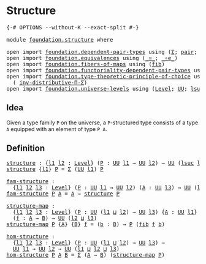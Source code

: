 # Structure

<pre class="Agda"><a id="22" class="Symbol">{-#</a> <a id="26" class="Keyword">OPTIONS</a> <a id="34" class="Pragma">--without-K</a> <a id="46" class="Pragma">--exact-split</a> <a id="60" class="Symbol">#-}</a>

<a id="65" class="Keyword">module</a> <a id="72" href="foundation.structure.html" class="Module">foundation.structure</a> <a id="93" class="Keyword">where</a>

<a id="100" class="Keyword">open</a> <a id="105" class="Keyword">import</a> <a id="112" href="foundation.dependent-pair-types.html" class="Module">foundation.dependent-pair-types</a> <a id="144" class="Keyword">using</a> <a id="150" class="Symbol">(</a><a id="151" href="foundation-core.dependent-pair-types.html#502" class="Record">Σ</a><a id="152" class="Symbol">;</a> <a id="154" href="foundation-core.dependent-pair-types.html#575" class="InductiveConstructor">pair</a><a id="158" class="Symbol">;</a> <a id="160" href="foundation-core.dependent-pair-types.html#592" class="Field">pr1</a><a id="163" class="Symbol">;</a> <a id="165" href="foundation-core.dependent-pair-types.html#604" class="Field">pr2</a><a id="168" class="Symbol">)</a>
<a id="170" class="Keyword">open</a> <a id="175" class="Keyword">import</a> <a id="182" href="foundation.equivalences.html" class="Module">foundation.equivalences</a> <a id="206" class="Keyword">using</a> <a id="212" class="Symbol">(</a><a id="213" href="foundation-core.equivalences.html#1608" class="Function Operator">_≃_</a><a id="216" class="Symbol">;</a> <a id="218" href="foundation-core.equivalences.html#7856" class="Function Operator">_∘e_</a><a id="222" class="Symbol">)</a>
<a id="224" class="Keyword">open</a> <a id="229" class="Keyword">import</a> <a id="236" href="foundation.fibers-of-maps.html" class="Module">foundation.fibers-of-maps</a> <a id="262" class="Keyword">using</a> <a id="268" class="Symbol">(</a><a id="269" href="foundation-core.fibers-of-maps.html#929" class="Function">fib</a><a id="272" class="Symbol">)</a>
<a id="274" class="Keyword">open</a> <a id="279" class="Keyword">import</a> <a id="286" href="foundation.functoriality-dependent-pair-types.html" class="Module">foundation.functoriality-dependent-pair-types</a> <a id="332" class="Keyword">using</a> <a id="338" class="Symbol">(</a><a id="339" href="foundation-core.functoriality-dependent-pair-types.html#10421" class="Function">equiv-Σ</a><a id="346" class="Symbol">)</a>
<a id="348" class="Keyword">open</a> <a id="353" class="Keyword">import</a> <a id="360" href="foundation.type-theoretic-principle-of-choice.html" class="Module">foundation.type-theoretic-principle-of-choice</a> <a id="406" class="Keyword">using</a>
  <a id="414" class="Symbol">(</a> <a id="416" href="foundation.type-theoretic-principle-of-choice.html#5080" class="Function">inv-distributive-Π-Σ</a><a id="436" class="Symbol">)</a>
<a id="438" class="Keyword">open</a> <a id="443" class="Keyword">import</a> <a id="450" href="foundation.universe-levels.html" class="Module">foundation.universe-levels</a> <a id="477" class="Keyword">using</a> <a id="483" class="Symbol">(</a><a id="484" href="Agda.Primitive.html#597" class="Postulate">Level</a><a id="489" class="Symbol">;</a> <a id="491" href="foundation-core.universe-levels.html#222" class="Primitive">UU</a><a id="493" class="Symbol">;</a> <a id="495" href="Agda.Primitive.html#780" class="Primitive">lsuc</a><a id="499" class="Symbol">;</a> <a id="501" href="Agda.Primitive.html#810" class="Primitive Operator">_⊔_</a><a id="504" class="Symbol">)</a>
</pre>
## Idea

Given a type family `P` on the universe, a `P`-structured type consists of a type `A` equipped with an element of type `P A`.

## Definition

<pre class="Agda"><a id="structure"></a><a id="670" href="foundation.structure.html#670" class="Function">structure</a> <a id="680" class="Symbol">:</a> <a id="682" class="Symbol">{</a><a id="683" href="foundation.structure.html#683" class="Bound">l1</a> <a id="686" href="foundation.structure.html#686" class="Bound">l2</a> <a id="689" class="Symbol">:</a> <a id="691" href="Agda.Primitive.html#597" class="Postulate">Level</a><a id="696" class="Symbol">}</a> <a id="698" class="Symbol">(</a><a id="699" href="foundation.structure.html#699" class="Bound">P</a> <a id="701" class="Symbol">:</a> <a id="703" href="foundation-core.universe-levels.html#222" class="Primitive">UU</a> <a id="706" href="foundation.structure.html#683" class="Bound">l1</a> <a id="709" class="Symbol">→</a> <a id="711" href="foundation-core.universe-levels.html#222" class="Primitive">UU</a> <a id="714" href="foundation.structure.html#686" class="Bound">l2</a><a id="716" class="Symbol">)</a> <a id="718" class="Symbol">→</a> <a id="720" href="foundation-core.universe-levels.html#222" class="Primitive">UU</a> <a id="723" class="Symbol">(</a><a id="724" href="Agda.Primitive.html#780" class="Primitive">lsuc</a> <a id="729" href="foundation.structure.html#683" class="Bound">l1</a> <a id="732" href="Agda.Primitive.html#810" class="Primitive Operator">⊔</a> <a id="734" href="foundation.structure.html#686" class="Bound">l2</a><a id="736" class="Symbol">)</a>
<a id="738" href="foundation.structure.html#670" class="Function">structure</a> <a id="748" class="Symbol">{</a><a id="749" href="foundation.structure.html#749" class="Bound">l1</a><a id="751" class="Symbol">}</a> <a id="753" href="foundation.structure.html#753" class="Bound">P</a> <a id="755" class="Symbol">=</a> <a id="757" href="foundation-core.dependent-pair-types.html#502" class="Record">Σ</a> <a id="759" class="Symbol">(</a><a id="760" href="foundation-core.universe-levels.html#222" class="Primitive">UU</a> <a id="763" href="foundation.structure.html#749" class="Bound">l1</a><a id="765" class="Symbol">)</a> <a id="767" href="foundation.structure.html#753" class="Bound">P</a>

<a id="fam-structure"></a><a id="770" href="foundation.structure.html#770" class="Function">fam-structure</a> <a id="784" class="Symbol">:</a>
  <a id="788" class="Symbol">{</a><a id="789" href="foundation.structure.html#789" class="Bound">l1</a> <a id="792" href="foundation.structure.html#792" class="Bound">l2</a> <a id="795" href="foundation.structure.html#795" class="Bound">l3</a> <a id="798" class="Symbol">:</a> <a id="800" href="Agda.Primitive.html#597" class="Postulate">Level</a><a id="805" class="Symbol">}</a> <a id="807" class="Symbol">(</a><a id="808" href="foundation.structure.html#808" class="Bound">P</a> <a id="810" class="Symbol">:</a> <a id="812" href="foundation-core.universe-levels.html#222" class="Primitive">UU</a> <a id="815" href="foundation.structure.html#789" class="Bound">l1</a> <a id="818" class="Symbol">→</a> <a id="820" href="foundation-core.universe-levels.html#222" class="Primitive">UU</a> <a id="823" href="foundation.structure.html#792" class="Bound">l2</a><a id="825" class="Symbol">)</a> <a id="827" class="Symbol">(</a><a id="828" href="foundation.structure.html#828" class="Bound">A</a> <a id="830" class="Symbol">:</a> <a id="832" href="foundation-core.universe-levels.html#222" class="Primitive">UU</a> <a id="835" href="foundation.structure.html#795" class="Bound">l3</a><a id="837" class="Symbol">)</a> <a id="839" class="Symbol">→</a> <a id="841" href="foundation-core.universe-levels.html#222" class="Primitive">UU</a> <a id="844" class="Symbol">(</a><a id="845" href="Agda.Primitive.html#780" class="Primitive">lsuc</a> <a id="850" href="foundation.structure.html#789" class="Bound">l1</a> <a id="853" href="Agda.Primitive.html#810" class="Primitive Operator">⊔</a> <a id="855" href="foundation.structure.html#792" class="Bound">l2</a> <a id="858" href="Agda.Primitive.html#810" class="Primitive Operator">⊔</a> <a id="860" href="foundation.structure.html#795" class="Bound">l3</a><a id="862" class="Symbol">)</a>
<a id="864" href="foundation.structure.html#770" class="Function">fam-structure</a> <a id="878" href="foundation.structure.html#878" class="Bound">P</a> <a id="880" href="foundation.structure.html#880" class="Bound">A</a> <a id="882" class="Symbol">=</a> <a id="884" href="foundation.structure.html#880" class="Bound">A</a> <a id="886" class="Symbol">→</a> <a id="888" href="foundation.structure.html#670" class="Function">structure</a> <a id="898" href="foundation.structure.html#878" class="Bound">P</a>

<a id="structure-map"></a><a id="901" href="foundation.structure.html#901" class="Function">structure-map</a> <a id="915" class="Symbol">:</a>
  <a id="919" class="Symbol">{</a><a id="920" href="foundation.structure.html#920" class="Bound">l1</a> <a id="923" href="foundation.structure.html#923" class="Bound">l2</a> <a id="926" href="foundation.structure.html#926" class="Bound">l3</a> <a id="929" class="Symbol">:</a> <a id="931" href="Agda.Primitive.html#597" class="Postulate">Level</a><a id="936" class="Symbol">}</a> <a id="938" class="Symbol">(</a><a id="939" href="foundation.structure.html#939" class="Bound">P</a> <a id="941" class="Symbol">:</a> <a id="943" href="foundation-core.universe-levels.html#222" class="Primitive">UU</a> <a id="946" class="Symbol">(</a><a id="947" href="foundation.structure.html#920" class="Bound">l1</a> <a id="950" href="Agda.Primitive.html#810" class="Primitive Operator">⊔</a> <a id="952" href="foundation.structure.html#923" class="Bound">l2</a><a id="954" class="Symbol">)</a> <a id="956" class="Symbol">→</a> <a id="958" href="foundation-core.universe-levels.html#222" class="Primitive">UU</a> <a id="961" href="foundation.structure.html#926" class="Bound">l3</a><a id="963" class="Symbol">)</a> <a id="965" class="Symbol">{</a><a id="966" href="foundation.structure.html#966" class="Bound">A</a> <a id="968" class="Symbol">:</a> <a id="970" href="foundation-core.universe-levels.html#222" class="Primitive">UU</a> <a id="973" href="foundation.structure.html#920" class="Bound">l1</a><a id="975" class="Symbol">}</a> <a id="977" class="Symbol">{</a><a id="978" href="foundation.structure.html#978" class="Bound">B</a> <a id="980" class="Symbol">:</a> <a id="982" href="foundation-core.universe-levels.html#222" class="Primitive">UU</a> <a id="985" href="foundation.structure.html#923" class="Bound">l2</a><a id="987" class="Symbol">}</a>
  <a id="991" class="Symbol">(</a><a id="992" href="foundation.structure.html#992" class="Bound">f</a> <a id="994" class="Symbol">:</a> <a id="996" href="foundation.structure.html#966" class="Bound">A</a> <a id="998" class="Symbol">→</a> <a id="1000" href="foundation.structure.html#978" class="Bound">B</a><a id="1001" class="Symbol">)</a> <a id="1003" class="Symbol">→</a> <a id="1005" href="foundation-core.universe-levels.html#222" class="Primitive">UU</a> <a id="1008" class="Symbol">(</a><a id="1009" href="foundation.structure.html#923" class="Bound">l2</a> <a id="1012" href="Agda.Primitive.html#810" class="Primitive Operator">⊔</a> <a id="1014" href="foundation.structure.html#926" class="Bound">l3</a><a id="1016" class="Symbol">)</a>
<a id="1018" href="foundation.structure.html#901" class="Function">structure-map</a> <a id="1032" href="foundation.structure.html#1032" class="Bound">P</a> <a id="1034" class="Symbol">{</a><a id="1035" href="foundation.structure.html#1035" class="Bound">A</a><a id="1036" class="Symbol">}</a> <a id="1038" class="Symbol">{</a><a id="1039" href="foundation.structure.html#1039" class="Bound">B</a><a id="1040" class="Symbol">}</a> <a id="1042" href="foundation.structure.html#1042" class="Bound">f</a> <a id="1044" class="Symbol">=</a> <a id="1046" class="Symbol">(</a><a id="1047" href="foundation.structure.html#1047" class="Bound">b</a> <a id="1049" class="Symbol">:</a> <a id="1051" href="foundation.structure.html#1039" class="Bound">B</a><a id="1052" class="Symbol">)</a> <a id="1054" class="Symbol">→</a> <a id="1056" href="foundation.structure.html#1032" class="Bound">P</a> <a id="1058" class="Symbol">(</a><a id="1059" href="foundation-core.fibers-of-maps.html#929" class="Function">fib</a> <a id="1063" href="foundation.structure.html#1042" class="Bound">f</a> <a id="1065" href="foundation.structure.html#1047" class="Bound">b</a><a id="1066" class="Symbol">)</a>

<a id="hom-structure"></a><a id="1069" href="foundation.structure.html#1069" class="Function">hom-structure</a> <a id="1083" class="Symbol">:</a>
  <a id="1087" class="Symbol">{</a><a id="1088" href="foundation.structure.html#1088" class="Bound">l1</a> <a id="1091" href="foundation.structure.html#1091" class="Bound">l2</a> <a id="1094" href="foundation.structure.html#1094" class="Bound">l3</a> <a id="1097" class="Symbol">:</a> <a id="1099" href="Agda.Primitive.html#597" class="Postulate">Level</a><a id="1104" class="Symbol">}</a> <a id="1106" class="Symbol">(</a><a id="1107" href="foundation.structure.html#1107" class="Bound">P</a> <a id="1109" class="Symbol">:</a> <a id="1111" href="foundation-core.universe-levels.html#222" class="Primitive">UU</a> <a id="1114" class="Symbol">(</a><a id="1115" href="foundation.structure.html#1088" class="Bound">l1</a> <a id="1118" href="Agda.Primitive.html#810" class="Primitive Operator">⊔</a> <a id="1120" href="foundation.structure.html#1091" class="Bound">l2</a><a id="1122" class="Symbol">)</a> <a id="1124" class="Symbol">→</a> <a id="1126" href="foundation-core.universe-levels.html#222" class="Primitive">UU</a> <a id="1129" href="foundation.structure.html#1094" class="Bound">l3</a><a id="1131" class="Symbol">)</a> <a id="1133" class="Symbol">→</a>
  <a id="1137" href="foundation-core.universe-levels.html#222" class="Primitive">UU</a> <a id="1140" href="foundation.structure.html#1088" class="Bound">l1</a> <a id="1143" class="Symbol">→</a> <a id="1145" href="foundation-core.universe-levels.html#222" class="Primitive">UU</a> <a id="1148" href="foundation.structure.html#1091" class="Bound">l2</a> <a id="1151" class="Symbol">→</a> <a id="1153" href="foundation-core.universe-levels.html#222" class="Primitive">UU</a> <a id="1156" class="Symbol">(</a><a id="1157" href="foundation.structure.html#1088" class="Bound">l1</a> <a id="1160" href="Agda.Primitive.html#810" class="Primitive Operator">⊔</a> <a id="1162" href="foundation.structure.html#1091" class="Bound">l2</a> <a id="1165" href="Agda.Primitive.html#810" class="Primitive Operator">⊔</a> <a id="1167" href="foundation.structure.html#1094" class="Bound">l3</a><a id="1169" class="Symbol">)</a>
<a id="1171" href="foundation.structure.html#1069" class="Function">hom-structure</a> <a id="1185" href="foundation.structure.html#1185" class="Bound">P</a> <a id="1187" href="foundation.structure.html#1187" class="Bound">A</a> <a id="1189" href="foundation.structure.html#1189" class="Bound">B</a> <a id="1191" class="Symbol">=</a> <a id="1193" href="foundation-core.dependent-pair-types.html#502" class="Record">Σ</a> <a id="1195" class="Symbol">(</a><a id="1196" href="foundation.structure.html#1187" class="Bound">A</a> <a id="1198" class="Symbol">→</a> <a id="1200" href="foundation.structure.html#1189" class="Bound">B</a><a id="1201" class="Symbol">)</a> <a id="1203" class="Symbol">(</a><a id="1204" href="foundation.structure.html#901" class="Function">structure-map</a> <a id="1218" href="foundation.structure.html#1185" class="Bound">P</a><a id="1219" class="Symbol">)</a>
</pre>